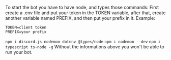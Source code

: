 To start the bot you have to have node, and types those commands:
First create a .env file and put your token in the TOKEN variable, after that, create another variable named PREFIX, and then put your prefix in it.
Example:
```
TOKEN=client token
PREFIX=your prefix
```
`npm i discord.js nodemon dotenv @types/node`
`npm i nodemon --dev`
`npm i typescript ts-node -g`
Without the informations above you won't be able to run your bot.